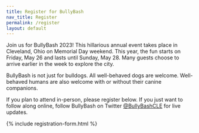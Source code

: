```yaml
---
title: Register for BullyBash
nav_title: Register
permalink: /register
layout: default
---
```

Join us for BullyBash 2023! This hillarious annual event takes place in Cleveland, Ohio on Memorial Day weekend.
This year, the fun starts on Friday, May 26 and lasts until Sunday, May 28. Many guests choose to arrive earlier
in the week to explore the city.

BullyBash is not just for bulldogs. All well-behaved dogs are welcome. Well-behaved humans are also welcome with or without
their canine companions. 

If you plan to attend in-person, please register below. If you just want to follow along online, follow BullyBash on Twitter 
[@BullyBashCLE](https://twitter.com/bullybashcle) for live updates.

{% include registration-form.html %}

